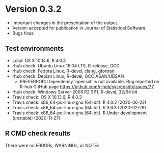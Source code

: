# Version 0.3.2
* Important changes in the presentation of the output.
* Version accepted for publication in Journal of Statistical Software.
* Bugs fixes

## Test environments
* Local OS X 10.14.6, R 4.0.3
* rhub check: Ubuntu Linux 16.04 LTS, R-release, GCC
* rhub check: Fedora Linux, R-devel, clang, gfortran
* rhub check: Debian Linux, R-devel, GCC ASAN/UBSAN
  + PREPERROR: Dependency 'openssl' is not available. Bug reported on R-hub GitHub page https://github.com/r-hub/sysreqsdb/issues/77
* rhub check: Windows Server 2008 R2 SP1, R-devel, 32/64 bit
* Travis check: OS X 10.13.6, R 4.0.3
* Travis check: x86_64-pc-linux-gnu (64-bit): R 4.0.2 (2020-06-22)
* Travis check: x86_64-pc-linux-gnu (64-bit): R 3.6.3 (2020-02-29)
* Travis check: x86_64-pc-linux-gnu (64-bit): R Under development (unstable) (2020-11-27)

## R CMD check results
There were no ERRORs, WARNINGs, or NOTEs

